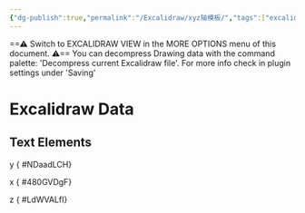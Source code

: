```yaml
---
{"dg-publish":true,"permalink":"/Excalidraw/xyz轴模板/","tags":["excalidraw"]}
---
```


==⚠  Switch to EXCALIDRAW VIEW in the MORE OPTIONS menu of this document. ⚠== You can decompress Drawing data with the command palette: 'Decompress current Excalidraw file'. For more info check in plugin settings under 'Saving'


# Excalidraw Data
## Text Elements
y
{ #NDaadLCH}


x
{ #480GVDgF}


z
{ #LdWVALfI}


